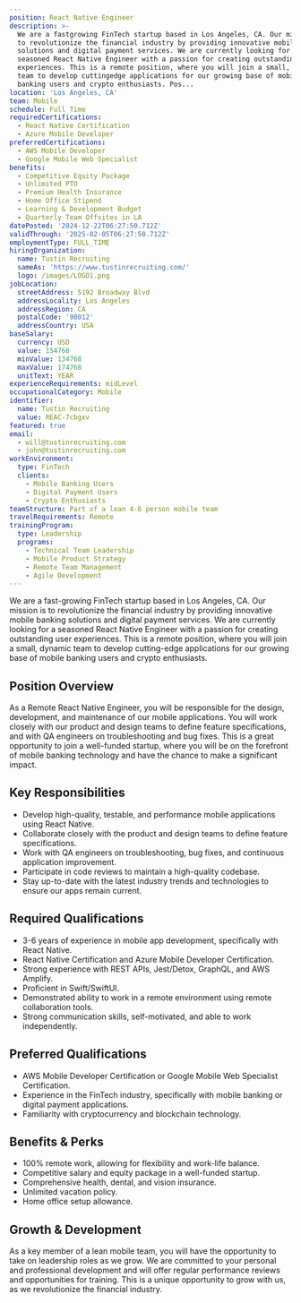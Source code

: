 ```yaml
---
position: React Native Engineer
description: >-
  We are a fastgrowing FinTech startup based in Los Angeles, CA. Our mission is
  to revolutionize the financial industry by providing innovative mobile banking
  solutions and digital payment services. We are currently looking for a
  seasoned React Native Engineer with a passion for creating outstanding user
  experiences. This is a remote position, where you will join a small, dynamic
  team to develop cuttingedge applications for our growing base of mobile
  banking users and crypto enthusiasts. Pos...
location: 'Los Angeles, CA'
team: Mobile
schedule: Full Time
requiredCertifications:
  - React Native Certification
  - Azure Mobile Developer
preferredCertifications:
  - AWS Mobile Developer
  - Google Mobile Web Specialist
benefits:
  - Competitive Equity Package
  - Unlimited PTO
  - Premium Health Insurance
  - Home Office Stipend
  - Learning & Development Budget
  - Quarterly Team Offsites in LA
datePosted: '2024-12-22T06:27:50.712Z'
validThrough: '2025-02-05T06:27:50.712Z'
employmentType: FULL_TIME
hiringOrganization:
  name: Tustin Recruiting
  sameAs: 'https://www.tustinrecruiting.com/'
  logo: /images/LOGO1.png
jobLocation:
  streetAddress: 5192 Broadway Blvd
  addressLocality: Los Angeles
  addressRegion: CA
  postalCode: '90012'
  addressCountry: USA
baseSalary:
  currency: USD
  value: 154768
  minValue: 134768
  maxValue: 174768
  unitText: YEAR
experienceRequirements: midLevel
occupationalCategory: Mobile
identifier:
  name: Tustin Recruiting
  value: REAC-7cbgxv
featured: true
email:
  - will@tustinrecruiting.com
  - john@tustinrecruiting.com
workEnvironment:
  type: FinTech
  clients:
    - Mobile Banking Users
    - Digital Payment Users
    - Crypto Enthusiasts
teamStructure: Part of a lean 4-6 person mobile team
travelRequirements: Remote
trainingProgram:
  type: Leadership
  programs:
    - Technical Team Leadership
    - Mobile Product Strategy
    - Remote Team Management
    - Agile Development
---
```




We are a fast-growing FinTech startup based in Los Angeles, CA. Our mission is to revolutionize the financial industry by providing innovative mobile banking solutions and digital payment services. We are currently looking for a seasoned React Native Engineer with a passion for creating outstanding user experiences. This is a remote position, where you will join a small, dynamic team to develop cutting-edge applications for our growing base of mobile banking users and crypto enthusiasts.

## Position Overview

As a Remote React Native Engineer, you will be responsible for the design, development, and maintenance of our mobile applications. You will work closely with our product and design teams to define feature specifications, and with QA engineers on troubleshooting and bug fixes. This is a great opportunity to join a well-funded startup, where you will be on the forefront of mobile banking technology and have the chance to make a significant impact.

## Key Responsibilities

- Develop high-quality, testable, and performance mobile applications using React Native.
- Collaborate closely with the product and design teams to define feature specifications.
- Work with QA engineers on troubleshooting, bug fixes, and continuous application improvement.
- Participate in code reviews to maintain a high-quality codebase.
- Stay up-to-date with the latest industry trends and technologies to ensure our apps remain current.

## Required Qualifications

- 3-6 years of experience in mobile app development, specifically with React Native.
- React Native Certification and Azure Mobile Developer Certification.
- Strong experience with REST APIs, Jest/Detox, GraphQL, and AWS Amplify.
- Proficient in Swift/SwiftUI.
- Demonstrated ability to work in a remote environment using remote collaboration tools.
- Strong communication skills, self-motivated, and able to work independently.

## Preferred Qualifications

- AWS Mobile Developer Certification or Google Mobile Web Specialist Certification.
- Experience in the FinTech industry, specifically with mobile banking or digital payment applications.
- Familiarity with cryptocurrency and blockchain technology.

## Benefits & Perks

- 100% remote work, allowing for flexibility and work-life balance.
- Competitive salary and equity package in a well-funded startup.
- Comprehensive health, dental, and vision insurance.
- Unlimited vacation policy.
- Home office setup allowance.

## Growth & Development

As a key member of a lean mobile team, you will have the opportunity to take on leadership roles as we grow. We are committed to your personal and professional development and will offer regular performance reviews and opportunities for training. This is a unique opportunity to grow with us, as we revolutionize the financial industry.
